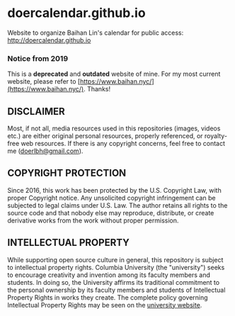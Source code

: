 # doercalendar.github.io

Website to organize Baihan Lin's calendar for public access: http://doercalendar.github.io

  

### Notice from 2019

This is a **deprecated** and **outdated** website of mine. For my most current website, please refer to [https://www.baihan.nyc/](https://www.baihan.nyc/). Thanks!





## DISCLAIMER

Most, if not all, media resources used in this repositories (images, videos etc.) are either original personal resources, properly referenced, or royalty-free web resources. If there is any copyright concerns, feel free to contact me (doerlbh@gmail.com).

  

## COPYRIGHT PROTECTION

Since 2016, this work has been protected by the U.S. Copyright Law, with proper Copyright notice. Any unsolicited copyright infringement can be subjected to legal claims under U.S. Law. The author retains all rights to the source code and that nobody else may reproduce, distribute, or create derivative works from the work without proper permission. 

  

## INTELLECTUAL PROPERTY

While supporting open source culture in general, this repository is subject to intellectual property rights. Columbia University (the "university") seeks to encourage creativity and invention among its faculty members and students. In doing so, the University affirms its traditional commitment to the personal ownership by its faculty members and students of Intellectual Property Rights in works they create. The complete policy governing Intellectual Property Rights may be seen on the [university website](https://research.columbia.edu/protection-intellectual-property).

